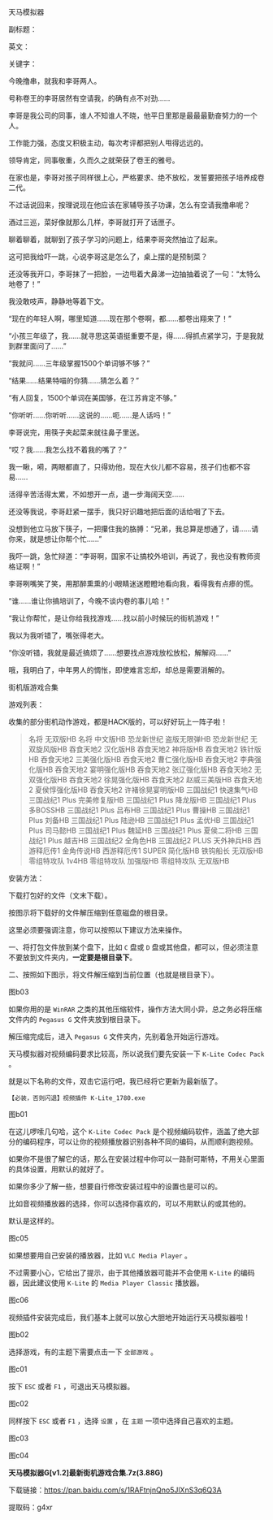 天马模拟器

副标题：

英文：

关键字：





今晚撸串，就我和李哥两人。

号称卷王的李哥居然有空请我，的确有点不对劲……



李哥是我公司的同事，谁人不知谁人不晓，他平日里那是最最最勤奋努力的一个人。

工作能力强，态度又积极主动，每次考评都把别人甩得远远的。

领导肯定，同事敬重，久而久之就荣获了卷王的雅号。

在家也是，李哥对孩子同样很上心，严格要求、绝不放松，发誓要把孩子培养成卷二代。

不过话说回来，按理说现在他应该在家辅导孩子功课，怎么有空请我撸串呢？



酒过三巡，菜好像就那么几样，李哥就打开了话匣子。

聊着聊着，就聊到了孩子学习的问题上，结果李哥突然抽泣了起来。

这可把我给吓一跳，心说李哥这是怎么了，桌上摆的是预制菜？



还没等我开口，李哥抹了一把脸，一边甩着大鼻涕一边抽抽着说了一句：“太特么地卷了！”

我没敢吱声，静静地等着下文。

“现在的年轻人啊，哪里知道……现在那个卷啊，都……都卷出翔来了！”

“小孩三年级了，我……就寻思这英语挺重要不是，得……得抓点紧学习，于是我就到群里面问了……”

“我就问……三年级掌握1500个单词够不够？”

“结果……结果特喵的你猜……猜怎么着？”

“有人回复，1500个单词在美国够，在江苏肯定不够。”

“你听听……你听听……这说的……呃……是人话吗！”



李哥说完，用筷子夹起菜来就往鼻子里送。

“哎？我……我怎么找不着我的嘴了？”

我一瞅，嗬，两眼都直了，只得劝他，现在大伙儿都不容易，孩子们也都不容易……

活得辛苦活得太累，不如想开一点，退一步海阔天空……

还没等我说，李哥赶紧一摆手，我只好识趣地把后面的话给咽了下去。

没想到他立马放下筷子，一把攥住我的胳膊：“兄弟，我总算是想通了，请……请你来，就是想让你帮个忙……”

我吓一跳，急忙辩道：“李哥啊，国家不让搞校外培训，再说了，我也没有教师资格证啊！”

李哥咧嘴笑了笑，用那醉熏熏的小眼睛迷迷瞪瞪地看向我，看得我有点瘆的慌。



“谁……谁让你搞培训了，今晚不谈内卷的事儿哈！”

“我让你帮忙，是让你给我找游戏……找以前小时候玩的街机游戏！”

我以为我听错了，嘴张得老大。

“你没听错，我就是最近搞烦了……想要找点游戏放松放松，解解闷……”

哦，我明白了，中年男人的惆怅，即使难言忘却，却总是需要消解的。

















街机版游戏合集

游戏列表：



收集的部分街机动作游戏，都是HACK版的，可以好好玩上一阵子啦！

> 名将 无双版HB
> 名将 中文版HB
> 恐龙新世纪 盗版无限弹HB
> 恐龙新世纪 无双旋风版HB
> 吞食天地2 汉化版HB
> 吞食天地2 神将版HB
> 吞食天地2 铁针版HB
> 吞食天地2 三美强化版HB
> 吞食天地2 曹仁强化版HB
> 吞食天地2 李典强化版HB
> 吞食天地2 宴明强化版HB
> 吞食天地2 张辽强化版HB
> 吞食天地2 无双强化版HB
> 吞食天地2 徐晃强化版HB
> 吞食天地2 赵威三美版HB
> 吞食天地2 夏侯惇强化版HB
> 吞食天地2 许褚徐晃宴明版HB
> 三国战纪1 快速集气HB
> 三国战纪1 Plus 完美修复版HB
> 三国战纪1 Plus 降龙版HB
> 三国战纪1 Plus 多BOSSHB
> 三国战纪1 Plus 吕布HB
> 三国战纪1 Plus 曹操HB
> 三国战纪1 Plus 刘备HB
> 三国战纪1 Plus 陆逊HB
> 三国战纪1 Plus 孟优HB
> 三国战纪1 Plus 司马懿HB
> 三国战纪1 Plus 魏延HB
> 三国战纪1 Plus 夏侯二将HB
> 三国战纪1 Plus 越吉HB
> 三国战纪2 全角色HB
> 三国战纪2 PLUS 天外神兵HB
> 西游释厄传1 金角传说HB
> 西游释厄传1 SUPER 简化版HB
> 铁钩船长 无双版HB
> 零组特攻队 1v4HB
> 零组特攻队 加强版HB
> 零组特攻队 无双版HB





安装方法：

下载打包好的文件（文末下载）。



按图示将下载好的文件解压缩到任意磁盘的根目录。

这里必须要强调注意，你可以按照以下建议方法来操作。

一、将打包文件放到某个盘下，比如 `C` 盘或 `D` 盘或其他盘，都可以，但必须注意不要放到文件夹内，**一定要是根目录下**。

二、按照如下图示，将文件解压缩到当前位置（也就是根目录下）。

图b03



如果你用的是 `WinRAR` 之类的其他压缩软件，操作方法大同小异，总之务必将压缩文件内的 `Pegasus G` 文件夹放到根目录下。



解压缩完成后，进入 `Pegasus G` 文件夹内，先别着急开始运行游戏。

天马模拟器对视频编码要求比较高，所以说我们要先安装一下 `K-Lite Codec Pack` 。

就是以下名称的文件，双击它运行吧，我已经将它更新为最新版了。

```
【必装，否则闪退】视频插件 K-Lite_1780.exe
```

图b01



在这儿啰嗦几句哈，这个 `K-Lite Codec Pack` 是个视频编码软件，涵盖了绝大部分的编码程序，可以让你的视频播放器识别各种不同的编码，从而顺利跑视频。

如果你不是很了解它的话，那么在安装过程中你可以一路耐可斯特，不用关心里面的具体设置，用默认的就好了。

如果你多少了解一些，想要自行修改安装过程中的设置也是可以的。

比如音视频播放器的选择，你可以选择你喜欢的，可以不用默认的或其他的。



默认是这样的。

图c05



如果想要用自己安装的播放器，比如 `VLC Media Player` 。

不过需要小心，它给出了提示，由于其他播放器可能并不会使用 `K-Lite` 的编码器，因此建议使用 `K-Lite` 的 `Media Player Classic` 播放器。

图c06





视频插件安装完成后，我们基本上就可以放心大胆地开始运行天马模拟器啦！

图b02





选择游戏，有的主题下需要点击一下 `全部游戏` 。

图c01



按下 `ESC` 或者 `F1` ，可退出天马模拟器。

图c02



同样按下 `ESC` 或者 `F1` ，选择 `设置` ，在 `主题` 一项中选择自己喜欢的主题。

图c03

图c04



**天马模拟器G[v1.2]最新街机游戏合集.7z(3.88G)**

下载链接：https://pan.baidu.com/s/1RAFtnjnQno5JlXnS3q6Q3A

提取码：g4xr

